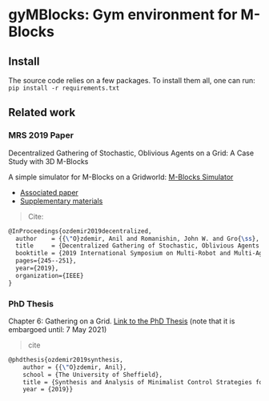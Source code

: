 # gyMBlocks: Gym environment for M-Blocks


## Install

The source code relies on a few packages. To install them all, one can run:
`pip install -r requirements.txt`

## Related work

### MRS 2019 Paper

Decentralized Gathering of Stochastic, Oblivious Agents on a Grid: A Case Study with 3D M-Blocks

A simple simulator for M-Blocks on a Gridworld: [M-Blocks Simulator](https://gitlab.com/natural-robotics-lab/m-blocks-simulator)

- [Associated paper](http://aozdemir.net/publication/mrs2019/mrs2019.pdf)
- [Supplementary materials](https://doi.org/10.6084/m9.figshare.8527148)

> Cite:
```latex
@InProceedings{ozdemir2019decentralized,
  author    = {{\"O}zdemir, Anil and Romanishin, John W. and Gro{\ss}, Roderich and Rus, Daniela},
  title     = {Decentralized Gathering of Stochastic, Oblivious Agents on a Grid: A Case Study with 3D M-Blocks},
  booktitle = {2019 International Symposium on Multi-Robot and Multi-Agent Systems (MRS)},
  pages={245--251},
  year={2019},
  organization={IEEE}
}
```

### PhD Thesis

Chapter 6: Gathering on a Grid. [Link to the PhD Thesis](http://etheses.whiterose.ac.uk/26721/) (note that it is embargoed until: 7 May 2021)

> cite
```latex
@phdthesis{ozdemir2019synthesis,
	author = {{\"O}zdemir, Anil},
	school = {The University of Sheffield},
	title = {Synthesis and Analysis of Minimalist Control Strategies for Swarm Robotic Systems},
	year = {2019}}

```